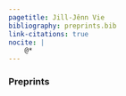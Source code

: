 ```yaml
---
pagetitle: Jill-Jênn Vie
bibliography: preprints.bib
link-citations: true
nocite: |
    @*
---
```

### Preprints
